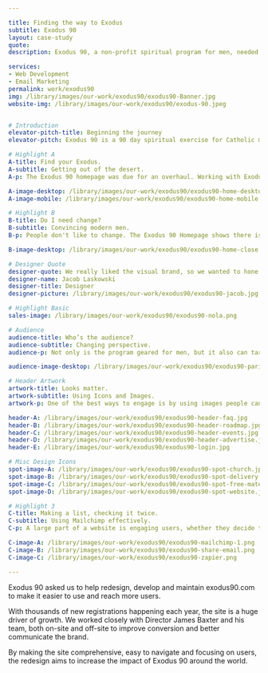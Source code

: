 ```yaml
---

title: Finding the way to Exodus
subtitle: Exodus 90
layout: case-study
quote: 
description: Exodus 90, a non-profit spiritual program for men, needed help wrangling their digital marketing. Skymouse helped them launch new landing pages quickly, explore new marketing campaigns and improve their website to boost sign-ups and increase donations.

services:
- Web Development
- Email Marketing
permalink: work/exodus90
img: /library/images/our-work/exodus90/exodus90-Banner.jpg
website-img: /library/images/our-work/exodus90/exodus-90.jpeg


# Introduction
elevator-pitch-title: Beginning the journey
elevator-pitch: Exodus 90 is a 90 day spiritual exercise for Catholic men. Exodus 90 helps men to detach from technology, ditch bad habits, and grow in their faith.

# Highlight A
A-title: Find your Exodus.
A-subtitle: Getting out of the desert.
A-p: The Exodus 90 homepage was due for an overhaul. Working with Exodus 90 Director James Baxter, we realized the program wasn’t very clearly explained nor was the mission of the program communicated. Skymouse developed a beautiful custom WordPress page template that made it easy for the non-technical team at Exodus 90 to edit. The template was also reusable for other landing pages requiring the same layout.

A-image-desktop: /library/images/our-work/exodus90/exodus90-home-desktop.png
A-image-mobile: /library/images/our-work/exodus90/exodus90-home-mobile.png

# Highlight B
B-title: Do I need change?
B-subtitle: Convincing modern men.
B-p: People don't like to change. The Exodus 90 Homepage shows there is more to life once men overcome their enslavement to distractions. 

B-image-desktop: /library/images/our-work/exodus90/exodus90-home-close.png

# Designer Quote
designer-quote: We really liked the visual brand, so we wanted to hone it and not reinvent the wheel. It was a fun challege to use those design tools in a new and creative way.
designer-name: Jacob Laskowski
designer-title: Designer
designer-picture: /library/images/our-work/exodus90/exodus90-jacob.jpg

# Highlight Basic
sales-image: /library/images/our-work/exodus90/exodus90-nola.png

# Audience
audience-title: Who’s the audience?
audience-subtitle: Changing perspective.
audience-p: Not only is the program geared for men, but it also can target parishes as a whole. We developed a custom page showing pastors and parish leaders how easy it is to transform their community with Exodus 90.

audience-image-desktop: /library/images/our-work/exodus90/exodus90-parishes.png

# Header Artwork
artwork-title: Looks matter.
artwork-subtitle: Using Icons and Images.
artwork-p: One of the best ways to engage is by using images people can understand. Since everyone hates stock images, we decided to do something different. We designed some fun, simple illustrations that supported the message of the Exodus 90 brand.

header-A: /library/images/our-work/exodus90/exodus90-header-faq.jpg
header-B: /library/images/our-work/exodus90/exodus90-header-roadmap.jpg
header-C: /library/images/our-work/exodus90/exodus90-header-events.jpg
header-D: /library/images/our-work/exodus90/exodus90-header-advertise.jpg
header-E: /library/images/our-work/exodus90/exodus90-login.jpg

# Misc Design Icons
spot-image-A: /library/images/our-work/exodus90/exodus90-spot-church.jpg
spot-image-B: /library/images/our-work/exodus90/exodus90-spot-delivery.jpg
spot-image-C: /library/images/our-work/exodus90/exodus90-spot-free-materials.jpg
spot-image-D: /library/images/our-work/exodus90/exodus90-spot-website.jpg

# Highlight 3
C-title: Making a list, checking it twice.
C-subtitle: Using Mailchimp effectively.
C-p: A large part of a website is engaging users, whether they decide to register immediately or not. We helped the Exodus 90 team capture emails effectly and organize their data so  their follow-up campaigns would get in front of the right people.

C-image-A: /library/images/our-work/exodus90/exodus90-mailchimp-1.png
C-image-B: /library/images/our-work/exodus90/exodus90-share-email.png
C-image-C: /library/images/our-work/exodus90/exodus90-zapier.png

---
```


Exodus 90 asked us to help redesign, develop and maintain exodus90.com to make it easier to use and reach more users.

With thousands of new registrations happening each year, the site is a huge driver of growth. We worked closely with Director James Baxter and his team, both on-site and off-site to improve conversion and better communicate the brand.

By making the site comprehensive, easy to navigate and focusing on users, the redesign aims to increase the impact of Exodus 90 around the world.